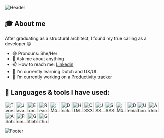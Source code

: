 ![Header](https://capsule-render.vercel.app/api?type=waving&color=F9876F&height=150&section=header&text=Hello%20World!%20I'm%20Brenda.&fontSize=30&fontAlignY=25&fontColor=fff&animation=fadeIn)
## :mortar_board: About me
After graduating as a structural architect, I found my true calling as a developer.:blush:   
- 😄 Pronouns: She/Her
- 💬 Ask me about anything
- 📫 How to reach me: [Linkedin](https://www.linkedin.com/in/brenda-cecato/)
- 🌱 I’m currently learning Dutch and UX/UI
- 🔭 I’m currently working on a [Productivity tracker](https://github.com/bckto/productivity-tracker)


## :wrench: Languages & tools I have used:
<img height="32" width="32" src="https://cdn.jsdelivr.net/npm/simple-icons@v4/icons/typescript.svg"  alt="Typescript" title="Typescript"/> <img height="32" width="32" src="https://cdn.jsdelivr.net/npm/simple-icons@v4/icons/javascript.svg" alt="Javascript"  title="Javascript"/> <img height="32" width="32" src="https://cdn.jsdelivr.net/npm/simple-icons@v4/icons/express.svg" alt="Express" title="Express"/> <img height="32" width="32" src="https://cdn.jsdelivr.net/npm/simple-icons@v4/icons/react.svg" alt="React" title="React"/> <img height="32" width="32" src="https://cdn.jsdelivr.net/npm/simple-icons@v4/icons/mobx.svg" alt="Mobx" title="Mobx"/> <img height="32" width="32" src="https://cdn.jsdelivr.net/npm/simple-icons@v4/icons/docker.svg" alt="Docker" title="Docker"/> <img height="32" width="32" src="https://cdn.jsdelivr.net/npm/simple-icons@v4/icons/html5.svg" alt="HTML5" title="HTML5"/> <img height="32" width="32" src="https://cdn.jsdelivr.net/npm/simple-icons@v4/icons/css3.svg" alt="CSS3" title="CSS3"/> <img height="32" width="32" src="https://cdn.jsdelivr.net/npm/simple-icons@v4/icons/jss.svg" alt="JSS" title="JSS"/><img height="32" width="32" src="https://cdn.jsdelivr.net/npm/simple-icons@v4/icons/sass.svg" alt="SASS" title="SASS"/> <img height="32" width="32" src="https://cdn.jsdelivr.net/npm/simple-icons@v4/icons/mongodb.svg" alt="MongoDB" title="MongoDB"/> <img height="32" width="32" src="https://cdn.jsdelivr.net/npm/simple-icons@v4/icons/debian.svg" alt="Debian" title="Debian"/><img height="32" width="32" src="https://cdn.jsdelivr.net/npm/simple-icons@v4/icons/ubuntu.svg" alt="Ubuntu" title="Ubuntu"/> <img height="32" width="32" src="https://cdn.jsdelivr.net/npm/simple-icons@v4/icons/adobephotoshop.svg" alt="Adobe Photoshop" title="Adobe Photoshop"/> <img height="32" width="32" src="https://cdn.jsdelivr.net/npm/simple-icons@v4/icons/adobeindesign.svg" alt="Adobe Indesign" title="Adobe Indesign"/> <img height="32" width="32" src="https://cdn.jsdelivr.net/npm/simple-icons@v4/icons/figma.svg" alt="Figma" title="Figma"/> <img height="32" width="32" src="https://cdn.jsdelivr.net/npm/simple-icons@v4/icons/gitlab.svg" alt="Gitlab" title="Gitlab"/> <img height="32" width="32" src="https://cdn.jsdelivr.net/npm/simple-icons@v4/icons/github.svg" alt="Github" title="Github"/>

![Footer](https://capsule-render.vercel.app/api?type=waving&color=F9876F&height=60&section=footer&fontSize=30&fontAlignY=25&fontColor=fff&animation=fadeIn)
